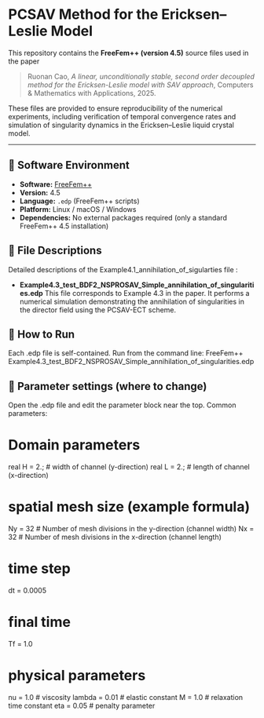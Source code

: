 # PCSAV Method for the Ericksen–Leslie Model

This repository contains the **FreeFem++ (version 4.5)** source files used in the paper

> Ruonan Cao, *A linear, unconditionally stable, second order decoupled method for the Ericksen-Leslie model with SAV approach*, Computers & Mathematics with Applications, 2025.

These files are provided to ensure reproducibility of the numerical experiments, including verification of temporal convergence rates and simulation of singularity dynamics in the Ericksen–Leslie liquid crystal model.

---

## 🧩 Software Environment
- **Software:** [FreeFem++](https://freefem.org/)  
- **Version:** 4.5   
- **Language:** `.edp` (FreeFem++ scripts)  
- **Platform:** Linux / macOS / Windows  
- **Dependencies:** No external packages required (only a standard FreeFem++ 4.5 installation)

## 🧩 File Descriptions
Detailed descriptions of the Example4.1_annihilation_of_sigularties file :
- **Example4.3_test_BDF2_NSPROSAV_Simple_annihilation_of_singularities.edp**
This file corresponds to Example 4.3 in the paper. It performs a numerical simulation demonstrating the annihilation of singularities in the director field using the PCSAV-ECT scheme.

## 🧩 How to Run
Each .edp file is self-contained. Run from the command line:
FreeFem++ Example4.3_test_BDF2_NSPROSAV_Simple_annihilation_of_singularities.edp

## 🧩 Parameter settings (where to change)
Open the .edp file and edit the parameter block near the top. Common parameters:
# Domain parameters
real H    = 2.;     # width of channel (y-direction)
real L    = 2.;     # length of channel (x-direction)

# spatial mesh size (example formula)
Ny = 32   # Number of mesh divisions in the y-direction (channel width)
Nx = 32   # Number of mesh divisions in the x-direction (channel length)

# time step 
dt = 0.0005

# final time
Tf = 1.0

# physical parameters
nu = 1.0         # viscosity
lambda = 0.01       # elastic constant
M = 1.0            # relaxation time constant
eta = 0.05         # penalty parameter


